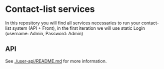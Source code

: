 # Contact-list services

In this repository you will find all services necessaries to run your contact-list system (API + Front), in the first iteration we will use static Login (username: Admin, Password: Admin)

## API

See [./user-api/README.md](README.md) for more information.
